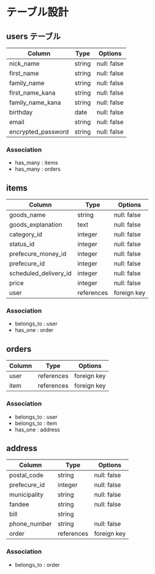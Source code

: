 # テーブル設計

## users テーブル

| Column              | Type   | Options     |
| ------------------- | ------ | ----------- |
| nick_name           | string | null: false |
| first_name          | string | null: false |
| family_name         | string | null: false |
| first_name_kana     | string | null: false |
| family_name_kana    | string | null: false |
| birthday            | date   | null: false |
| email               | string | null: false |
| encrypted_password  | string | null: false |

### Association

- has_many : items
- has_many : orders

## items

| Column                 | Type       | Options     |
| ---------------------- | ---------- | ----------- |
| goods_name             | string     | null: false |
| goods_explanation      | text       | null: false |
| category_id            | integer    | null: false |
| status_id              | integer    | null: false |
| prefecure_money_id     | integer    | null: false |
| prefecure_id           | integer    | null: false |
| scheduled_delivery_id  | integer    | null: false |
| price                  | integer    | null: false |
| user                   | references | foreign key |

### Association

- belongs_to : user
- has_one    : order

## orders

| Column  | Type       | Options     |
| ------- | ---------- | ----------- |
| user    | references | foreign key |
| item    | references | foreign key |

### Association

- belongs_to : user
- belongs_to : item
- has_one    : address

## address

| Column         | Type       | Options     |
| -------------- | ---------- | ----------- |
| postal_code    | string     | null: false |
| prefecure_id   | integer    | null: false |
| municipality   | string     | null: false |
| fandee         | string     | null: false |
| bill           | string     |             |
| phone_number   | string     | null: false |
| order          | references | foreign key |
### Association

- belongs_to : order